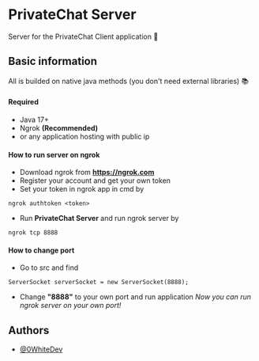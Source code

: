 
# PrivateChat Server


Server for the PrivateChat Client application 💬

## Basic information

All is builded on native java methods (you don't need external libraries) 📚

#### Required
- Java 17+
- Ngrok **(Recommended)**
- or any application hosting with public ip

#### How to run server on ngrok
- Download ngrok from **https://ngrok.com**
- Register your account and get your own token
- Set your token in ngrok app in cmd by
```
ngrok authtoken <token>
```
- Run **PrivateChat Server** and run ngrok server by
```
ngrok tcp 8888
```

#### How to change port
- Go to src and find
```
ServerSocket serverSocket = new ServerSocket(8888);
```
- Change **"8888"** to your own port and run application
_Now you can run ngrok server on your own port!_

## Authors

- [@0WhiteDev](https://github.com/0WhiteDev)

